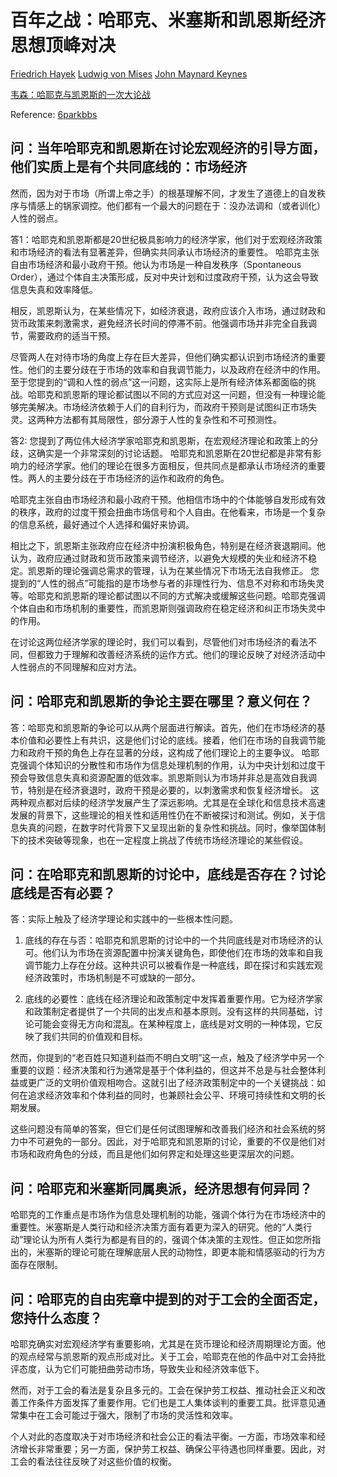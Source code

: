 # 百年之战：哈耶克、米塞斯和凯恩斯经济思想顶𡶶对决

[Friedrich Hayek](https://en.wikipedia.org/wiki/Friedrich_Hayek)
[Ludwig von Mises](https://en.wikipedia.org/wiki/Ludwig_von_Mises)
[John Maynard Keynes](https://en.wikipedia.org/wiki/John_Maynard_Keynes)

[韦森：哈耶克与凯恩斯的一次大论战](https://www.aisixiang.com/data/59044.html)

Reference: [6parkbbs](https://club.6parkbbs.com/finance/index.php?app=forum&act=threadview&tid=14832153)

## 问：当年哈耶克和凯恩斯在讨论宏观经济的引导方面，他们实质上是有个共同底线的：市场经济

然而，因为对于市场（所谓上帝之手）的根基理解不同，才发生了道德上的自发秩序与情感上的锅家调控。他们都有一个最大的问题在于：没办法调和（或者训化）人性的弱点。

答1：哈耶克和凯恩斯都是20世纪极具影响力的经济学家，他们对于宏观经济政策和市场经济的看法有显著差异，但确实共同承认市场经济的重要性。
哈耶克主张自由市场经济和最小政府干预。他认为市场是一种自发秩序（Spontaneous Order），通过个体自主决策形成，反对中央计划和过度政府干预，认为这会导致信息失真和效率降低。

相反，凯恩斯认为，在某些情况下，如经济衰退，政府应该介入市场，通过财政和货币政策来刺激需求，避免经济长时间的停滞不前。他强调市场并非完全自我调节，需要政府的适当干预。

尽管两人在对待市场的角度上存在巨大差异，但他们确实都认识到市场经济的重要性。他们的主要分歧在于市场的效率和自我调节能力，以及政府在经济中的作用。
至于您提到的“调和人性的弱点”这一问题，这实际上是所有经济体系都面临的挑战。哈耶克和凯恩斯的理论都试图以不同的方式应对这一问题，但没有一种理论能够完美解决。市场经济依赖于人们的自利行为，而政府干预则是试图纠正市场失灵。这两种方法都有其局限性，部分源于人性的复杂性和不可预测性。

答2: 您提到了两位伟大经济学家哈耶克和凯恩斯，在宏观经济理论和政策上的分歧，这确实是一个非常深刻的讨论话题。
哈耶克和凯恩斯在20世纪都是非常有影响力的经济学家。他们的理论在很多方面相反，但共同点是都承认市场经济的重要性。两人的主要分歧在于市场经济的运作和政府的角色。

哈耶克主张自由市场经济和最小政府干预。他相信市场中的个体能够自发形成有效的秩序，政府的过度干预会扭曲市场信号和个人自由。在他看来，市场是一个复杂的信息系统，最好通过个人选择和偏好来协调。

相比之下，凯恩斯主张政府应在经济中扮演积极角色，特别是在经济衰退期间。他认为，政府应通过财政和货币政策来调节经济，以避免大规模的失业和经济不稳定。凯恩斯的理论强调总需求的管理，认为在某些情况下市场无法自我修正。
您提到的“人性的弱点”可能指的是市场参与者的非理性行为、信息不对称和市场失灵等。哈耶克和凯恩斯的理论都试图以不同的方式解决或缓解这些问题。哈耶克强调个体自由和市场机制的重要性，而凯恩斯则强调政府在稳定经济和纠正市场失灵中的作用。

在讨论这两位经济学家的理论时，我们可以看到，尽管他们对市场经济的看法不同，但都致力于理解和改善经济系统的运作方式。他们的理论反映了对经济活动中人性弱点的不同理解和应对方法。

## 问：哈耶克和凯恩斯的争论主要在哪里？意义何在？

答：哈耶克和凯恩斯的争论可以从两个层面进行解读。首先，他们在市场经济的基本价值和必要性上有共识，这是他们讨论的底线。接着，他们在市场的自我调节能力和政府干预的角色上存在显著的分歧，这构成了他们理论上的主要争议。
哈耶克强调个体知识的分散性和市场作为信息处理机制的作用，认为中央计划和过度干预会导致信息失真和资源配置的低效率。凯恩斯则认为市场并非总是高效自我调节，特别是在经济衰退时，政府干预是必要的，以刺激需求和恢复经济增长。
这两种观点都对后续的经济学发展产生了深远影响。尤其是在全球化和信息技术高速发展的背景下，这些理论的相关性和适用性仍在不断被探讨和测试。例如，关于信息失真的问题，在数字时代背景下又呈现出新的复杂性和挑战。同时，像举国体制下的技术突破等现象，也在一定程度上挑战了传统市场经济理论的某些假设。

## 问：在哈耶克和凯恩斯的讨论中，底线是否存在？讨论底线是否有必要？

答：实际上触及了经济学理论和实践中的一些根本性问题。

1. 底线的存在与否：哈耶克和凯恩斯的讨论中的一个共同底线是对市场经济的认可。他们认为市场在资源配置中扮演关键角色，即使他们在市场的效率和自我调节能力上存在分歧。这种共识可以被看作是一种底线，即在探讨和实践宏观经济政策时，市场机制是不可或缺的一部分。

2. 底线的必要性：底线在经济理论和政策制定中发挥着重要作用。它为经济学家和政策制定者提供了一个共同的出发点和基本原则。没有这样的共同基础，讨论可能会变得无方向和混乱。在某种程度上，底线是对文明的一种体现，它反映了我们共同的价值观和目标。

然而，你提到的“老百姓只知道利益而不明白文明”这一点，触及了经济学中另一个重要的议题：经济决策和行为通常是基于个体利益的，但这并不总是与社会整体利益或更广泛的文明价值观相吻合。这就引出了经济政策制定中的一个关键挑战：如何在追求经济效率和个体利益的同时，也兼顾社会公平、环境可持续性和文明的长期发展。

这些问题没有简单的答案，但它们是任何试图理解和改善我们经济和社会系统的努力中不可避免的一部分。因此，对于哈耶克和凯恩斯的讨论，重要的不仅是他们对市场和政府角色的分歧，而且是他们如何界定和处理这些更深层次的问题。

## 问：哈耶克和米塞斯同属奥派，经济思想有何异同？

哈耶克的工作重点是市场作为信息处理机制的功能，强调个体行为在市场经济中的重要性。米塞斯是人类行动和经济决策方面有着更为深入的研究。他的“人类行动”理论认为所有人类行为都是有目的的，强调个体决策的主观性。但正如您所指出的，米塞斯的理论可能在理解底层人民的动物性，即更本能和情感驱动的行为方面存在限制。

## 问：哈耶克的自由宪章中提到的对于工会的全面否定，您持什么态度？

哈耶克确实对宏观经济学有重要影响，尤其是在货币理论和经济周期理论方面。他的观点经常与凯恩斯的观点形成对比。关于工会，哈耶克在他的作品中对工会持批评态度，认为它们可能扭曲劳动市场，导致失业和经济效率低下。

然而，对于工会的看法是复杂且多元的。工会在保护劳工权益、推动社会正义和改善工作条件方面发挥了重要作用。它们也是工人集体谈判的重要工具。批评意见通常集中在工会可能过于强大，限制了市场的灵活性和效率。

个人对此的态度取决于对市场经济和社会公正的看法平衡。一方面，市场效率和经济增长非常重要；另一方面，保护劳工权益、确保公平待遇也同样重要。因此，对工会的看法往往反映了对这些价值的权衡。
